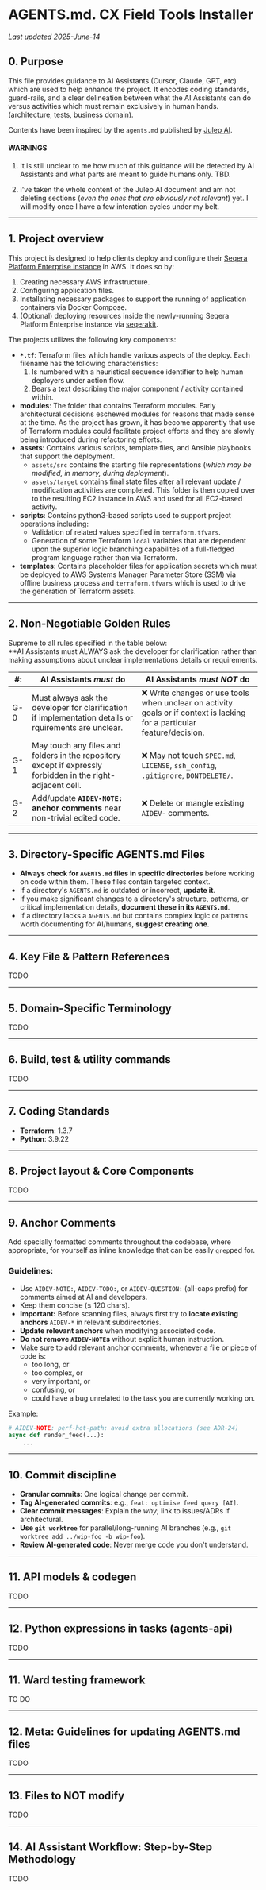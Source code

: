 # AGENTS.md. CX Field Tools Installer 
*Last updated 2025-June-14*

## 0. Purpose
This file provides guidance to AI Assistants (Cursor, Claude, GPT, etc) which are used to help enhance the project. It encodes coding standards, guard-rails, and a clear delineation between what the AI Assistants can do versus activities which must remain exclusively in human hands. (architecture, tests, business domain).

Contents have been inspired by the `agents.md` published by [Julep AI](https://raw.githubusercontent.com/julep-ai/julep/refs/heads/dev/AGENTS.md).

#### WARNINGS
1. It is still unclear to me how much of this guidance will be detected by AI Assistants and what parts are meant to guide humans only. TBD.

2. I've taken the whole content of the Julep AI document and am not deleting sections (_even the ones that are obviously not relevant_) yet. I will modify once I have a few interation cycles under my belt.


---
## 1. Project overview
This project is designed to help clients deploy and configure their [Seqera Platform Enterprise instance](https://docs.seqera.io/platform-enterprise/25.1/platform-enterprise) in AWS. It does so by:

1. Creating necessary AWS infrastructure.
2. Configuring application files.
3. Installating necessary packages to support the running of application containers via Docker Compose.
4. (Optional) deploying resources inside the newly-running Seqera Platform Enterprise instance via [seqerakit](https://github.com/seqeralabs/seqerakit).

The projects utilizes the following key components:

- **`*.tf`**: Terraform files which handle various aspects of the deploy. Each filename has the following characteristics:
    1. Is numbered with a heuristical sequence identifier to help human deployers under action flow.
    2. Bears a text describing the major component / activity contained within.
- **modules**: The folder that contains Terraform modules. Early architectural decisions eschewed modules for reasons that made sense at the time. As the project has grown, it has become apparently that use of Terraform modules could facilitate project efforts and they are slowly being introduced during refactoring efforts.
- **assets**: Contains various scripts, template files, and Ansible playbooks that support the deployment. 
    - `assets/src` contains the starting file representations (_which may be modified, in memory, during deployment_).
    - `assets/target` contains final state files after all relevant update / modification activities are completed. This folder is then copied over to the resulting EC2 instance in AWS and used for all EC2-based activity.
- **scripts**: Contains python3-based scripts used to support project operations including:
    - Validation of related values specified in `terraform.tfvars`.
    - Generation of some Terraform `local` variables that are dependent upon the superior logic branching capabilites of a full-fledged program language rather than via Terraform.
- **templates**: Contains placeholder files for application secrets which must be deployed to AWS Systems Manager Parameter Store (SSM) via offline business process and `terraform.tfvars` which is used to drive the generation of Terraform assets. 


---
## 2. Non-Negotiable Golden Rules
Supreme to all rules specified in the table below:<br />**AI Assistants must ALWAYS ask the developer for clarification rather than making assumptions about unclear implementations details or requirements.

| #: | AI Assistants *must* do  | AI Assistants *must NOT* do  |
|----|--------------------------|------------------------------|
| G-0 | Must always ask the developer for clarification if implementation details or rquirements are unclear.    |  ❌ Write changes or use tools when unclear on activity goals or if context is lacking for a particular feature/decision. |
| G-1 | May touch any files and folders in the repository except if expressly forbidden in the right-adjacent cell. | ❌ May not touch `SPEC.md`, `LICENSE`, `ssh_config`, `.gitignore`, `DONTDELETE/`.
| G-2 | Add/update **`AIDEV-NOTE:` anchor comments** near non-trivial edited code. | ❌ Delete or mangle existing `AIDEV-` comments.                                     |


<!-- | G-1 | Generate code **only inside** relevant source directories (e.g., `agents_api/` for the main API, `cli/src/` for the CLI, `integrations/` for integration-specific code) or explicitly pointed files.    | ❌ Touch `tests/`, `SPEC.md`, or any `*_spec.py` / `*.ward` files (humans own tests & specs). | -->

<!-- | G-3 | Follow lint/style configs (`pyproject.toml`, `.ruff.toml`, `.pre-commit-config.yaml`). Use the project's configured linter, if available, instead of manually re-formatting code. | ❌ Re-format code to any other style.                                               |
| G-4 | For changes >300 LOC or >3 files, **ask for confirmation**.            | ❌ Refactor large modules without human guidance.                                     |
| G-5 | Stay within the current task context. Inform the dev if it'd be better to start afresh.                                  | ❌ Continue work from a prior prompt after "new task" – start a fresh session.      | -->


---
## 3. Directory-Specific AGENTS.md Files

*   **Always check for `AGENTS.md` files in specific directories** before working on code within them. These files contain targeted context.
*   If a directory's `AGENTS.md` is outdated or incorrect, **update it**.
*   If you make significant changes to a directory's structure, patterns, or critical implementation details, **document these in its `AGENTS.md`**.
*   If a directory lacks a `AGENTS.md` but contains complex logic or patterns worth documenting for AI/humans, **suggest creating one**.


----
## 4. Key File & Pattern References
TODO
<!-- This section provides pointers to important files and common patterns within the codebase.

*   **API Route Definitions**:
    *   Location: `agents-api/routers/` (e.g., `agents-api/routers/sessions.py`)
    *   Pattern: FastAPI routers, Pydantic models for request/response, dependency injection.
*   **Typed Exceptions**:
    *   Location: `agents-api/common/exceptions/`
    *   Pattern: Custom exception classes inheriting from base exceptions.
*   **Pydantic Models**:
    *   Location: Used extensively across services, often in `models.py` files within component directories (e.g., `agents_api/common/protocol/`), or directly in router/activity files.
    *   Pattern: Data validation, serialization, and settings management.
*   **Temporal Workflows & Activities**:
    *   Location: `agents-api/workflows/` (workflow definitions) and `agents-api/activities/` (activity implementations).
    *   Pattern: Define complex, stateful operations using Temporal's primitives.
*   **Database Queries & Models (Memory Store)**:
    *   Location: `agents-api/queries/` (for SQL query builders/files) and `memory-store/` (for schema migrations).
    *   Pattern: Asyncpg for database interaction, often with helper functions for CRUD operations. -->


---
## 5. Domain-Specific Terminology
TODO

<!-- *   **Agent**: An AI entity with specific instructions, tools, and capabilities, defined via API. Core model in `typespec/agents/models.tsp`.
*   **Task**: A definition of a workflow composed of multiple steps that an agent can execute. Core model in `typespec/tasks/models.tsp`.
*   **Tool**: A specific capability or integration an agent can use (e.g., web search, API call). Defined in `typespec/tools/`.
*   **Session**: A container for a sequence of interactions (entries) with an agent, maintaining context. Core model in `typespec/sessions/models.tsp`.
*   **Entry**: A single message or event within a session (e.g., user input, agent response). Core model in `typespec/entries/models.tsp`.
*   **Execution**: The runtime instance and state of a task being performed by an agent. Core model in `typespec/executions/models.tsp`.
*   **POE (PoeThePoet)**: The task runner used in this project for development tasks like formatting, linting, testing, and code generation (configured in `pyproject.toml`).
*   **TypeSpec**: The language used to define API schemas. It is the source of truth for API models, which are then generated into Python Pydantic models in `autogen/` directories.
*   **Ward**: The primary Python testing framework used for unit and integration tests in most components (e.g., `agents-api`, `cli`).
*   **Temporal**: The distributed workflow engine used to orchestrate complex, long-running tasks and ensure their reliable execution.
*   **AIDEV-NOTE/TODO/QUESTION**: Specially formatted comments to provide inline context or tasks for AI assistants and developers. -->

---
## 6. Build, test & utility commands
TODO


---
## 7. Coding Standards

- **Terraform**:    1.3.7
- **Python**:       3.9.22

<!-- *   **Python**: 3.12+, FastAPI, `async/await` preferred.
*   **Formatting**: `ruff` enforces 96-char lines, double quotes, sorted imports. Standard `ruff` linter rules.
*   **Typing**: Strict (Pydantic v2 models preferred); `from __future__ import annotations`.
*   **Naming**: `snake_case` (functions/variables), `PascalCase` (classes), `SCREAMING_SNAKE` (constants).
*   **Error Handling**: Typed exceptions; context managers for resources.
*   **Documentation**: Google-style docstrings for public functions/classes.
*   **Testing**: Separate test files matching source file patterns.

**Error handling patterns**:
- Use typed, hierarchical exceptions defined in `exceptions.py`
- Catch specific exceptions, not general `Exception`
- Use context managers for resources (database connections, file handles)
- For async code, use `try/finally` to ensure cleanup

Example:
```python
from agents_api.common.exceptions import ValidationError

async def process_data(data: dict) -> Result:
    try:
        # Process data
        return result
    except KeyError as e:
        raise ValidationError(f"Missing required field: {e}") from e
``` -->


---
## 8. Project layout & Core Components
TODO

<!-- | Directory               | Description                                       |
| ----------------------- | ------------------------------------------------- |
| `agents-api/`           | FastAPI service & Temporal activities             |
| `memory-store/`         | PostgreSQL + TimescaleDB schemas & migrations     |
| `blob-store/`           | S3-compatible object storage for files            |
| `integrations-service/` | Adapters for external services (browsers, APIs)   |
| `scheduler/`            | Temporal workflow engine for execution            |
| `gateway/`              | API gateway (routing, request handling)           |
| `llm-proxy/`            | LiteLLM proxy for language models                 |
| `monitoring/`           | Prometheus & Grafana                              |
| `typespec/`             | **Source-of-truth** API specifications (TypeSpec) |
| `sdks/`                 | Node.js & Python client SDKs                      |

See `CONTRIBUTING.md` for a full architecture diagram.

**Key domain models**:
- **Agents**: AI agent definitions with instructions and tools
- **Tasks**: Workflow definitions with individual steps
- **Tools**: Integrations and capabilities for agents to use 
- **Sessions**: Conversation containers with context
- **Entries**: Message history tracking
- **Executions**: Task execution state tracking -->


---
## 9. Anchor Comments

Add specially formatted comments throughout the codebase, where appropriate, for yourself as inline knowledge that can be easily `grep`ped for. 

### Guidelines:

- Use `AIDEV-NOTE:`, `AIDEV-TODO:`, or `AIDEV-QUESTION:` (all-caps prefix) for comments aimed at AI and developers.
- Keep them concise (≤ 120 chars).
- **Important:** Before scanning files, always first try to **locate existing anchors** `AIDEV-*` in relevant subdirectories.
- **Update relevant anchors** when modifying associated code.
- **Do not remove `AIDEV-NOTE`s** without explicit human instruction.
- Make sure to add relevant anchor comments, whenever a file or piece of code is:
  * too long, or
  * too complex, or
  * very important, or
  * confusing, or
  * could have a bug unrelated to the task you are currently working on.

Example:
```python
# AIDEV-NOTE: perf-hot-path; avoid extra allocations (see ADR-24)
async def render_feed(...):
    ...
```


---
## 10. Commit discipline

*   **Granular commits**: One logical change per commit.
*   **Tag AI-generated commits**: e.g., `feat: optimise feed query [AI]`.
*   **Clear commit messages**: Explain the *why*; link to issues/ADRs if architectural.
*   **Use `git worktree`** for parallel/long-running AI branches (e.g., `git worktree add ../wip-foo -b wip-foo`).
*   **Review AI-generated code**: Never merge code you don't understand.


---
## 11. API models & codegen

TODO

<!-- *   To modify API models (e.g., in `agents_api/autogen/`), **edit TypeSpec files** in `typespec/`.
*   **Regenerate code** after TypeSpec changes: `bash scripts/generate_openapi_code.sh` (from project root).
*   **Do NOT manually edit** generated files (e.g., in `autogen/` directories) as they will be overwritten.

**API pattern examples**:
```python
# Route definition
@router.post("/sessions/{session_id}/entries", response_model=EntryResponse)
async def create_entry(
    session_id: str,
    entry_create: EntryCreate,
    current_user: User = Depends(get_current_user),
) -> EntryResponse:
    """Create a new entry in a session."""
    # Implementation...
``` -->


---
## 12. Python expressions in tasks (agents-api)
TODO
<!-- 
*   Evaluated using `simpleeval` in a sandboxed environment.
*   Use `validate_py_expression()` from `agents_api.activities.task_steps.base_evaluate` for static checks (syntax, undefined names, safety).
*   Expressions have access to `_` (current input) and standard library modules.
*   Test expressions: `PYTHONPATH=$PWD python -c "from agents_api.activities.task_steps.base_evaluate import validate_py_expression; print(validate_py_expression('$ your_expr_here'))"`
*   Task validation handles raw task dictionaries and Pydantic models (after `task_to_spec` conversion).
*   In `task_to_spec` converted tasks, `kind_` field denotes step type. Raw tasks use step type keys.
*   For "if_else" steps, condition is in `if_` field (aliased as "if").

**Expression example**:
```python
# Simple expression example
"$_['customer']['total_orders'] > 5"  # Checks if customer has more than 5 orders

# More complex example with dict access and function calls
"$len([x for x in _['items'] if x['category'] == 'electronics']) > 0"
``` -->


---
## 11. Ward testing framework
TO DO
<!-- *   Use descriptive test names: `@test("Descriptive name of what is being tested")`.
*   Activate virtual environment: `source .venv/bin/activate`.
*   Ensure correct working directory (e.g., `agents-api/`) and `PYTHONPATH=$PWD` for script-based tests.
*   Filter tests: `poe test --search "pattern_to_match"` (do NOT use `-p`).
*   Limit failures for faster feedback: `poe test --fail-limit 1 --search "pattern_to_match"`. -->


---
## 12. Meta: Guidelines for updating AGENTS.md files
TODO

<!-- ### Elements that would be helpful to add:

1. **Decision flowchart**: A simple decision tree for "when to use X vs Y" for key architectural choices would guide my recommendations.
2. **Reference links**: Links to key files or implementation examples that demonstrate best practices.
3. **Domain-specific terminology**: A small glossary of project-specific terms would help me understand domain language correctly.
4. **Versioning conventions**: How the project handles versioning, both for APIs and internal components.

### Format preferences:

1. **Consistent syntax highlighting**: Ensure all code blocks have proper language tags (`python`, `bash`, etc.).
2. **Hierarchical organization**: Consider using hierarchical numbering for subsections to make referencing easier.
3. **Tabular format for key facts**: The tables are very helpful - more structured data in tabular format would be valuable.
4. **Keywords or tags**: Adding semantic markers (like `#performance` or `#security`) to certain sections would help me quickly locate relevant guidance.

[^1]: This principle emphasizes human oversight for critical aspects like architecture, testing, and domain-specific decisions, ensuring AI assists rather than fully dictates development. -->


---
## 13. Files to NOT modify
TODO

<!-- These files control which files should be ignored by AI tools and indexing systems:

*   @.agentignore : Specifies files that should be ignored by the Cursor IDE, including:
    *   Build and distribution directories
    *   Environment and configuration files
    *   Large data files (parquet, arrow, pickle, etc.)
    *   Generated documentation
    *   Package-manager files (lock files)
    *   Logs and cache directories
    *   IDE and editor files
    *   Compiled binaries and media files

*   @.agentindexignore : Controls which files are excluded from Cursor's indexing to improve performance, including:
    *   All files in `.agentignore`
    *   Files that may contain sensitive information
    *   Large JSON data files
    *   Generated TypeSpec outputs
    *   Memory-store migration files
    *   Docker templates and configuration files

**Never modify these ignore files** without explicit permission, as they're carefully configured to optimize IDE performance while ensuring all relevant code is properly indexed.

**When adding new files or directories**, check these ignore patterns to ensure your files will be properly included in the IDE's indexing and AI assistance features. -->


---
## 14. AI Assistant Workflow: Step-by-Step Methodology
TODO

<!-- When responding to user instructions, the AI assistant (Claude, Cursor, GPT, etc.) should follow this process to ensure clarity, correctness, and maintainability:

1. **Consult Relevant Guidance**: When the user gives an instruction, consult the relevant instructions from `AGENTS.md` files (both root and directory-specific) for the request.
2. **Clarify Ambiguities**: Based on what you could gather, see if there's any need for clarifications. If so, ask the user targeted questions before proceeding.
3. **Break Down & Plan**: Break down the task at hand and chalk out a rough plan for carrying it out, referencing project conventions and best practices.
4. **Trivial Tasks**: If the plan/request is trivial, go ahead and get started immediately.
5. **Non-Trivial Tasks**: Otherwise, present the plan to the user for review and iterate based on their feedback.
6. **Track Progress**: Use a to-do list (internally, or optionally in a `TODOS.md` file) to keep track of your progress on multi-step or complex tasks.
7. **If Stuck, Re-plan**: If you get stuck or blocked, return to step 3 to re-evaluate and adjust your plan.
8. **Update Documentation**: Once the user's request is fulfilled, update relevant anchor comments (`AIDEV-NOTE`, etc.) and `AGENTS.md` files in the files and directories you touched.
9. **User Review**: After completing the task, ask the user to review what you've done, and repeat the process as needed.
10. **Session Boundaries**: If the user's request isn't directly related to the current context and can be safely started in a fresh session, suggest starting from scratch to avoid context confusion. -->
